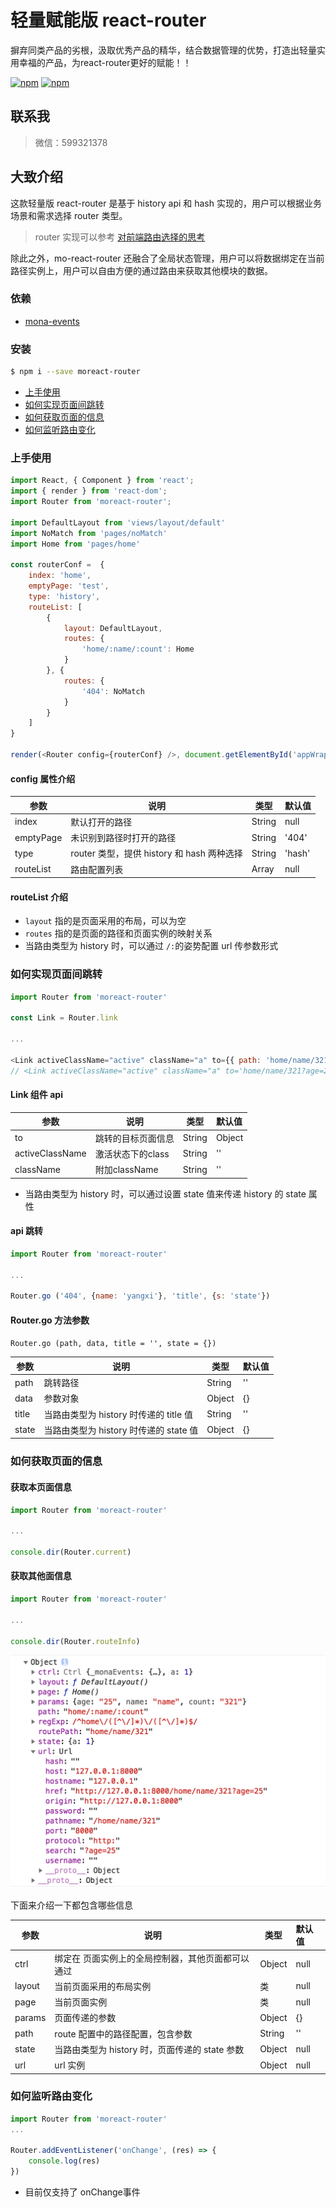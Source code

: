 # 轻量赋能版 react-router

摒弃同类产品的劣根，汲取优秀产品的精华，结合数据管理的优势，打造出轻量实用幸福的产品，为react-router更好的赋能！！

[![npm](https://img.shields.io/npm/v/@monajs/react-router.svg?style=flat-square)](https://www.npmjs.com/package/@monajs/react-router) [![npm](https://img.shields.io/npm/dt/@monajs/react-router.svg?style=flat-square)](https://www.npmjs.com/package/@monajs/react-router)

## 联系我
> 微信：599321378

## 大致介绍

这款轻量版 react-router 是基于 history api 和 hash 实现的，用户可以根据业务场景和需求选择 router 类型。
> router 实现可以参考 [对前端路由选择的思考](https://github.com/func-star/blog/issues/22)

除此之外，mo-react-router 还融合了全局状态管理，用户可以将数据绑定在当前路径实例上，用户可以自由方便的通过路由来获取其他模块的数据。

### 依赖

- [mona-events](https://github.com/func-star/mona-events)

### 安装

```bash
$ npm i --save moreact-router
```

- [上手使用](#上手使用)
- [如何实现页面间跳转](#如何实现页面间跳转)
- [如何获取页面的信息](#如何获取页面的信息)
- [如何监听路由变化](#如何监听路由变化)

### 上手使用

```js
import React, { Component } from 'react';
import { render } from 'react-dom';
import Router from 'moreact-router';

import DefaultLayout from 'views/layout/default'
import NoMatch from 'pages/noMatch'
import Home from 'pages/home'

const routerConf =  {
	index: 'home',
	emptyPage: 'test',
	type: 'history',
	routeList: [
		{
			layout: DefaultLayout,
			routes: {
				'home/:name/:count': Home
			}
		}, {
			routes: {
				'404': NoMatch
			}
		}
	]
}

render(<Router config={routerConf} />, document.getElementById('appWrapper'));

```

#### config 属性介绍

| 参数 | 说明 | 类型 | 默认值 |
| --- | --- | --- | :-- |
| index | 默认打开的路径 | String | null |
| emptyPage | 未识别到路径时打开的路径 |String | '404' |
| type | router 类型，提供 history 和 hash 两种选择 | String | 'hash' |
| routeList | 路由配置列表 | Array | null |

#### routeList 介绍
- `layout` 指的是页面采用的布局，可以为空
- `routes` 指的是页面的路径和页面实例的映射关系
- 当路由类型为 history 时，可以通过 `/:`的姿势配置 url 传参数形式

### 如何实现页面间跳转

```js
import Router from 'moreact-router'

const Link = Router.link

...

<Link activeClassName="active" className="a" to={{ path: 'home/name/321?age=25', state: { a: 1 } }}>test</Link>
// <Link activeClassName="active" className="a" to='home/name/321?age=25'>test</Link>
```
#### Link 组件 api

| 参数 | 说明 | 类型 | 默认值 |
| --- | --- | --- | :-- |
| to | 跳转的目标页面信息 | String|Object | null |
| activeClassName | 激活状态下的class | String | '' |
| className | 附加className | String | '' |

* 当路由类型为 history 时，可以通过设置 state 值来传递 history 的 state 属性

#### api 跳转

```js
import Router from 'moreact-router'

...

Router.go ('404', {name: 'yangxi'}, 'title', {s: 'state'})
```
#### Router.go 方法参数
`Router.go (path, data, title = '', state = {})`

| 参数 | 说明 | 类型 | 默认值 |
| --- | --- | --- | :-- |
| path | 跳转路径 | String | '' |
| data | 参数对象 | Object | {} |
| title | 当路由类型为 history 时传递的 title 值 | String | '' |
| state | 当路由类型为 history 时传递的 state 值 | Object | {} |


### 如何获取页面的信息
#### 获取本页面信息
```js
import Router from 'moreact-router'

...

console.dir(Router.current)
```
#### 获取其他面信息
```js
import Router from 'moreact-router'

...

console.dir(Router.routeInfo)
```

![Image text](./images/url.png)

下面来介绍一下都包含哪些信息

| 参数 | 说明 | 类型 | 默认值 |
| --- | --- | --- | :-- |
| ctrl | 绑定在 页面实例上的全局控制器，其他页面都可以通过 | Object | null |
| layout | 当前页面采用的布局实例 | 类 | null |
| page | 当前页面实例 | 类 | null |
| params | 页面传递的参数 | Object | {} |
| path | route 配置中的路径配置，包含参数 | String | '' |
| state | 当路由类型为 history 时，页面传递的 state 参数 | Object | null |
| url | url 实例 | Object | null |

### 如何监听路由变化

```js
import Router from 'moreact-router'
...

Router.addEventListener('onChange', (res) => {
	console.log(res)
})
```

* 目前仅支持了 onChange事件
